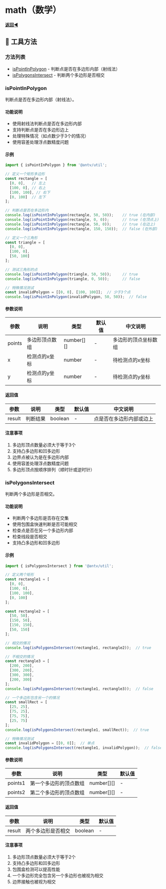 # math（数学）

**[返回◀️](../../README.zh-CN.md)**

## 📒 工具方法

### 方法列表

- [isPointInPolygon](#ispointinpolygon) - 判断点是否在多边形内部（射线法）
- [isPolygonsIntersect](#ispolygonsintersect) - 判断两个多边形是否相交

### isPointInPolygon

判断点是否在多边形内部（射线法）。

#### 功能说明

- 使用射线法判断点是否在多边形内部
- 支持判断点是否在多边形边上
- 处理特殊情况（如点数少于3个的情况）
- 使用容差处理浮点数精度问题

#### 示例

```ts
import { isPointInPolygon } from '@antv/util';

// 定义一个矩形多边形
const rectangle = [
  [0, 0],   // 左上
  [100, 0], // 右上
  [100, 100], // 右下
  [0, 100]  // 左下
];

// 判断点是否在多边形内
console.log(isPointInPolygon(rectangle, 50, 50));    // true (在内部)
console.log(isPointInPolygon(rectangle, 0, 0));      // true (在顶点上)
console.log(isPointInPolygon(rectangle, 50, 0));     // true (在边上)
console.log(isPointInPolygon(rectangle, 150, 150));  // false (在外部)

// 定义一个三角形
const triangle = [
  [0, 0],
  [100, 0],
  [50, 100]
];

// 测试三角形的点
console.log(isPointInPolygon(triangle, 50, 50));     // true
console.log(isPointInPolygon(triangle, 0, 50));      // false

// 特殊情况测试
const invalidPolygon = [[0, 0], [100, 100]];  // 少于3个点
console.log(isPointInPolygon(invalidPolygon, 50, 50));  // false
```

#### 参数说明

| 参数 | 说明 | 类型 | 默认值 | 中文说明 |
|---------|------|------|---------|----------|
| points | 多边形顶点数组 | number[][] | - | 多边形的顶点坐标数组 |
| x | 检测点的x坐标 | number | - | 待检测点的x坐标 |
| y | 检测点的y坐标 | number | - | 待检测点的y坐标 |

#### 返回值

| 参数 | 说明 | 类型 | 默认值 | 中文说明 |
|---------|------|------|---------|----------|
| result | 判断结果 | boolean | - | 点是否在多边形内部或边上 |

#### 注意事项

1. 多边形顶点数量必须大于等于3个
2. 支持凸多边形和凹多边形
3. 边界点被认为是在多边形内部
4. 使用容差处理浮点数精度问题
5. 多边形顶点按顺序排列（顺时针或逆时针）

### isPolygonsIntersect

判断两个多边形是否相交。

#### 功能说明

- 判断两个多边形是否存在交集
- 使用包围盒快速判断是否可能相交
- 检查点是否在另一个多边形内部
- 检查线段是否相交
- 支持凸多边形和凹多边形

#### 示例

```ts
import { isPolygonsIntersect } from '@antv/util';

// 定义两个矩形
const rectangle1 = [
  [0, 0],
  [100, 0],
  [100, 100],
  [0, 100]
];

const rectangle2 = [
  [50, 50],
  [150, 50],
  [150, 150],
  [50, 150]
];

// 相交的情况
console.log(isPolygonsIntersect(rectangle1, rectangle2));  // true

// 不相交的情况
const rectangle3 = [
  [200, 200],
  [300, 200],
  [300, 300],
  [200, 300]
];
console.log(isPolygonsIntersect(rectangle1, rectangle3));  // false

// 一个多边形包含另一个的情况
const smallRect = [
  [25, 25],
  [75, 25],
  [75, 75],
  [25, 75]
];
console.log(isPolygonsIntersect(rectangle1, smallRect));  // true

// 特殊情况测试
const invalidPolygon = [[0, 0]];  // 单点
console.log(isPolygonsIntersect(rectangle1, invalidPolygon));  // false
```

#### 参数说明

| 参数 | 说明 | 类型 | 默认值 |
|---------|------|------|---------|
| points1 | 第一个多边形的顶点数组 | number[][] | - |
| points2 | 第二个多边形的顶点数组 | number[][] | - |

#### 返回值

| 参数 | 说明 | 类型 | 默认值 |
|---------|------|------|---------|
| result | 两个多边形是否相交 | boolean | - |

#### 注意事项

1. 多边形顶点数量必须大于等于2个
2. 支持凸多边形和凹多边形
3. 包围盒检测可以提高性能
4. 一个多边形完全包含另一个多边形也被视为相交
5. 边界接触也被视为相交


